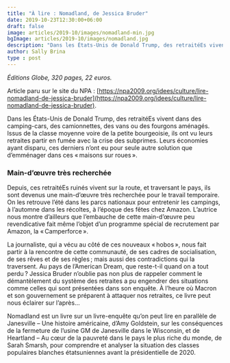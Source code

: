 ```yaml
---
title: "À lire : Nomadland, de Jessica Bruder"
date: 2019-10-23T12:30:00+06:00
draft: false
image: articles/2019-10/images/nomadland-min.jpg
bgImage: articles/2019-10/images/nomadland.jpg
description: "Dans les États-Unis de Donald Trump, des retraitéEs vivent dans des camping-cars, des camionnettes, des vans ou des fourgons aménagés. Issus de la classe moyenne voire de la petite bourgeoisie, ils ont vu leurs retraites partir en fumée avec la crise des subprimes. Leurs économies ayant disparu, ces derniers n’ont eu pour seule autre solution que d’emménager dans ces « maisons sur roues »."
author: Sally Brina
type : post
---
```


*Éditions Globe, 320 pages, 22 euros.*

Article paru sur le site du NPA : [https://npa2009.org/idees/culture/lire-nomadland-de-jessica-bruder](https://npa2009.org/idees/culture/lire-nomadland-de-jessica-bruder).

Dans les États-Unis de Donald Trump, des retraitéEs vivent dans des camping-cars, des camionnettes, des vans ou des fourgons aménagés. Issus de la classe moyenne voire de la petite bourgeoisie, ils ont vu leurs retraites partir en fumée avec la crise des subprimes. Leurs économies ayant disparu, ces derniers n’ont eu pour seule autre solution que d’emménager dans ces « maisons sur roues ».

### Main-d’œuvre très recherchée

Depuis, ces retraitéEs ruinés vivent sur la route, et traversant le pays, ils sont devenus une main-d’œuvre très recherchée pour le travail temporaire. On les retrouve l’été dans les parcs nationaux pour entretenir les campings, à l’automne dans les récoltes, à l’époque des fêtes chez Amazon. L’autrice nous montre d’ailleurs que l’embauche de cette main-d’œuvre peu revendicative fait même l’objet d’un programme spécial de recrutement par Amazon, la « Camperforce ».

La journaliste, qui a vécu au côté de ces nouveaux « hobos », nous fait partir à la rencontre de cette communauté, de ses cadres de socialisation, de ses rêves et de ses règles ; mais aussi des contradictions qui la traversent. Au pays de l’American Dream, que reste-t-il quand on a tout perdu ? Jessica Bruder n’oublie pas non plus de rappeler comment le démantèlement du système des retraites a pu engendrer des situations comme celles qui sont présentées dans son enquête. À l’heure où Macron et son gouvernement se préparent à attaquer nos retraites, ce livre peut nous éclairer sur l’après…

Nomadland est un livre sur un livre-enquête qu’on peut lire en parallèle de Janesville – Une histoire américaine, d’Amy Goldstein, sur les conséquences de la fermeture de l’usine GM de Janesville dans le Wisconsin, et de Heartland – Au cœur de la pauvreté dans le pays le plus riche du monde, de Sarah Smarsh, pour comprendre et analyser la situation des classes populaires blanches étatsuniennes avant la présidentielle de 2020.




